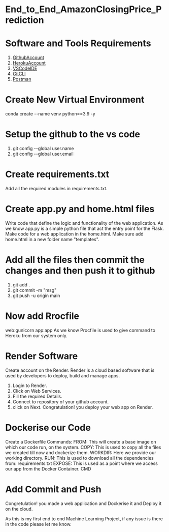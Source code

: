 # End_to_End_AmazonClosingPrice_Prediction
# Software and Tools Requirements

1. [GithubAccount](https://github.com)
2. [HerokuAccount](https://heroku.com)
3. [VSCodeIDE](https://code.visualstudio.com/)
4. [GitCLI](https://git-scm.com/downloads/win)
5. [Postman](https://www.postman.com/downloads/)

# Create New Virtual Environment
conda create --name venv python==3.9 -y

# Setup the github to the vs code 
1. git config --global user.name
2. git config --global user.email

# Create requirements.txt
Add all the required modules in requirements.txt.

# Create app.py and home.html files
Write code that define the logic and functionality of the web application.
As we know app.py is a simple python file that act the entry point for the Flask.
Make code for a web application in the home.html.
   Make sure add home.html in a new folder name "templates".
   
# Add all the files then commit the changes and then push it to github
1. git add .
2. git commit -m "msg"
3. git push -u origin main
# Now add Rrocfile
web:gunicorn app:app
As we know Procfile is used to give command to Heroku from our system only.
# Render Software
  Create account on the Render.
  Render is a cloud based software that is used by developers to deploy, build and manage apps.
  1. Login to Render.
  2. Click on Web Services.
  3. Fill the required Details.
  4. Connect to repository of your github account.
  5. click on Next.
  Congratulation! you deploy your web app on Render.
  # Dockerise our Code
  Create a Dockerfile
  Commands:
  FROM: This will create a base image on which our code run, on the system.
  COPY: This is used to copy all the files we created till now and dockerize them.
  WORKDIR: Here we provide our working directory.
  RUN: This is used to download all the dependencies from: requirements.txt
  EXPOSE: This is used as a point where we access our app from the Docker Container.
  CMD
  # Add Commit and Push
  Congretulation! you made a web application and Dockerise it and Deploy it on the cloud.


  As this is my first end to end Machine Learning Project, if any issue is there in the code please let me know.
  